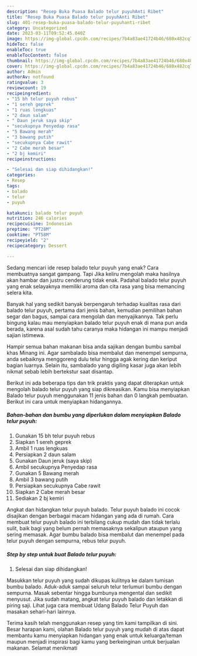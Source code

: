 ```yaml
---
description: "Resep Buka Puasa Balado telur puyuhAnti Ribet"
title: "Resep Buka Puasa Balado telur puyuhAnti Ribet"
slug: 401-resep-buka-puasa-balado-telur-puyuhanti-ribet
category: Uncategorized
date: 2023-03-11T09:52:45.040Z
image: https://img-global.cpcdn.com/recipes/7b4a83ae41724b46/680x482cq70/balado-telur-puyuh-foto-resep-utama.jpg
hideToc: false
enableToc: true
enableTocContent: false
thumbnail: https://img-global.cpcdn.com/recipes/7b4a83ae41724b46/680x482cq70/balado-telur-puyuh-foto-resep-utama.jpg
cover: https://img-global.cpcdn.com/recipes/7b4a83ae41724b46/680x482cq70/balado-telur-puyuh-foto-resep-utama.jpg
author: Admin
authorAv: notfound
ratingvalue: 3
reviewcount: 19
recipeingredient:
- "15 bh telur puyuh rebus"
- "1 sereh geprek"
- "1 ruas lengkuas"
- "2 daun salam"
- " Daun jeruk saya skip"
- "secukupnya Penyedap rasa"
- "5 Bawang merah"
- "3 bawang putih"
- "secukupnya Cabe rawit"
- "2 Cabe merah besar"
- "2 bj kemiri"
recipeinstructions:

- "Selesai dan siap dihidangkan!"
categories:
- Resep
tags:
- balado
- telur
- puyuh

katakunci: balado telur puyuh 
nutrition: 246 calories
recipecuisine: Indonesian
preptime: "PT28M"
cooktime: "PT58M"
recipeyield: "2"
recipecategory: Dessert

---
```



Sedang mencari ide resep balado telur puyuh yang enak? Cara membuatnya sangat gampang. Tapi Jika keliru mengolah maka hasilnya akan hambar dan justru cenderung tidak enak. Padahal balado telur puyuh yang enak selayaknya memiliki aroma dan cita rasa yang bisa memancing selera kita.


Banyak hal yang sedikit banyak berpengaruh terhadap kualitas rasa dari balado telur puyuh, pertama dari jenis bahan, kemudian pemilihan bahan segar dan bagus, sampai cara mengolah dan menyajikannya. Tak perlu bingung kalau mau menyiapkan balado telur puyuh enak di mana pun anda berada, karena asal sudah tahu caranya maka hidangan ini mampu menjadi sajian istimewa.

Hampir semua bahan makanan bisa anda sajikan dengan bumbu sambal khas Minang ini. Agar sambalado bisa membalut dan menempel sempurna, anda sebaiknya menggoreng dulu telur hingga agak kering dan keriput bagian luarnya. Selain itu, sambalado yang digiling kasar juga akan lebih nikmat sebab lebih bertekstur saat disantap.


Berikut ini ada beberapa tips dan trik praktis yang dapat diterapkan untuk mengolah balado telur puyuh yang siap dikreasikan. Kamu bisa menyiapkan Balado telur puyuh menggunakan 11 jenis bahan dan 0 langkah pembuatan. Berikut ini cara untuk menyiapkan hidangannya.

<!--inarticleads1-->

##### Bahan-bahan dan bumbu yang diperlukan dalam menyiapkan Balado telur puyuh:

1. Gunakan 15 bh telur puyuh rebus
1. Siapkan 1 sereh geprek
1. Ambil 1 ruas lengkuas
1. Persiapkan 2 daun salam
1. Gunakan  Daun jeruk (saya skip)
1. Ambil secukupnya Penyedap rasa
1. Gunakan 5 Bawang merah
1. Ambil 3 bawang putih
1. Persiapkan secukupnya Cabe rawit
1. Siapkan 2 Cabe merah besar
1. Sediakan 2 bj kemiri


Angkat dan hidangkan telur puyuh balado. Telur puyuh balado ini cocok disajikan dengan berbagai macam hidangan yang ada di rumah. Cara membuat telur puyuh balado ini terbilang cukup mudah dan tidak terlalu sulit, baik bagi yang belum pernah memasaknya sekalipun ataupun yang sering memasak. Agar bumbu balado bisa membalut dan menempel pada telur puyuh dengan sempurna, rebus telur puyuh. 

<!--inarticleads2-->

##### Step by step untuk buat Balado telur puyuh:


1. Selesai dan siap dihidangkan!

Masukkan telur puyuh yang sudah dikupas kulitnya ke dalam tumisan bumbu balado. Aduk-aduk sampai seluruh telur terlumuri bumbu dengan sempurna. Masak sebentar hingga bumbunya mengental dan sedikit menyusut. Jika sudah matang, angkat telur puyuh balado dan letakkan di piring saji. Lihat juga cara membuat Udang Balado Telur Puyuh dan masakan sehari-hari lainnya. 

Terima kasih telah menggunakan resep yang tim kami tampilkan di sini. Besar harapan kami, olahan Balado telur puyuh yang mudah di atas dapat membantu kamu menyiapkan hidangan yang enak untuk keluarga/teman maupun menjadi inspirasi bagi kamu yang berkeinginan untuk berjualan makanan. Selamat menikmati
